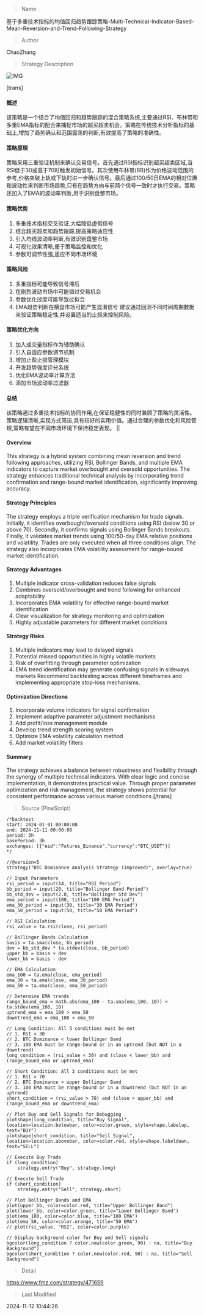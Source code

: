 
> Name

基于多重技术指标的均值回归趋势跟踪策略-Multi-Technical-Indicator-Based-Mean-Reversion-and-Trend-Following-Strategy

> Author

ChaoZhang

> Strategy Description

![IMG](https://www.fmz.com/upload/asset/107d535293aecd3170a.png)

[trans]
#### 概述
该策略是一个结合了均值回归和趋势跟踪的混合策略系统,主要通过RSI、布林带和多重EMA指标的配合来捕捉市场的超买超卖机会。策略在传统技术分析指标的基础上,增加了趋势确认和范围震荡的判断,有效提高了策略的准确性。

#### 策略原理
策略采用三重验证机制来确认交易信号。首先通过RSI指标识别超买超卖区域,当RSI低于30或高于70时触发初始信号。其次使用布林带(BB)作为价格波动范围的参考,价格突破上轨或下轨时进一步确认信号。最后通过100/50日EMA的相对位置和波动性来判断市场趋势,只有在趋势方向与前两个信号一致时才执行交易。策略还加入了EMA的波动率判断,用于识别盘整市场。

#### 策略优势
1. 多重技术指标交叉验证,大幅降低虚假信号
2. 结合超买超卖和趋势跟踪,提高策略适应性
3. 引入均线波动率判断,有效识别盘整市场
4. 可视化效果清晰,便于策略监控和优化
5. 参数可调节性强,适应不同市场环境

#### 策略风险
1. 多重指标可能导致信号滞后
2. 在剧烈波动市场中可能错过交易机会
3. 参数优化过度可能导致过拟合
4. EMA趋势判断在横盘市场可能产生混淆信号
建议通过回测不同时间周期数据来验证策略稳定性,并设置适当的止损来控制风险。

#### 策略优化方向
1. 加入成交量指标作为辅助确认
2. 引入自适应参数调节机制
3. 增加止盈止损管理模块
4. 开发趋势强度评分系统
5. 优化EMA波动率计算方法
6. 添加市场波动率过滤器

#### 总结
该策略通过多重技术指标的协同作用,在保证稳健性的同时兼顾了策略的灵活性。策略逻辑清晰,实现方式简洁,具有较好的实用价值。通过合理的参数优化和风险管理,策略有望在不同市场环境下保持稳定表现。 ||

#### Overview
This strategy is a hybrid system combining mean reversion and trend following approaches, utilizing RSI, Bollinger Bands, and multiple EMA indicators to capture market overbought and oversold opportunities. The strategy enhances traditional technical analysis by incorporating trend confirmation and range-bound market identification, significantly improving accuracy.

#### Strategy Principles
The strategy employs a triple verification mechanism for trade signals. Initially, it identifies overbought/oversold conditions using RSI (below 30 or above 70). Secondly, it confirms signals using Bollinger Bands breakouts. Finally, it validates market trends using 100/50-day EMA relative positions and volatility. Trades are only executed when all three conditions align. The strategy also incorporates EMA volatility assessment for range-bound market identification.

#### Strategy Advantages
1. Multiple indicator cross-validation reduces false signals
2. Combines oversold/overbought and trend following for enhanced adaptability
3. Incorporates EMA volatility for effective range-bound market identification
4. Clear visualization for strategy monitoring and optimization
5. Highly adjustable parameters for different market conditions

#### Strategy Risks
1. Multiple indicators may lead to delayed signals
2. Potential missed opportunities in highly volatile markets
3. Risk of overfitting through parameter optimization
4. EMA trend identification may generate confusing signals in sideways markets
Recommend backtesting across different timeframes and implementing appropriate stop-loss mechanisms.

#### Optimization Directions
1. Incorporate volume indicators for signal confirmation
2. Implement adaptive parameter adjustment mechanisms
3. Add profit/loss management module
4. Develop trend strength scoring system
5. Optimize EMA volatility calculation method
6. Add market volatility filters

#### Summary
The strategy achieves a balance between robustness and flexibility through the synergy of multiple technical indicators. With clear logic and concise implementation, it demonstrates practical value. Through proper parameter optimization and risk management, the strategy shows potential for consistent performance across various market conditions.[/trans]



> Source (PineScript)

``` pinescript
/*backtest
start: 2024-01-01 00:00:00
end: 2024-11-11 00:00:00
period: 3h
basePeriod: 3h
exchanges: [{"eid":"Futures_Binance","currency":"BTC_USDT"}]
*/

//@version=5
strategy("BTC Dominance Analysis Strategy (Improved)", overlay=true)

// Input Parameters
rsi_period = input(14, title="RSI Period")
bb_period = input(20, title="Bollinger Band Period")
bb_std_dev = input(2.0, title="Bollinger Std Dev")
ema_period = input(100, title="100 EMA Period")
ema_30_period = input(30, title="30 EMA Period")
ema_50_period = input(50, title="50 EMA Period")

// RSI Calculation
rsi_value = ta.rsi(close, rsi_period)

// Bollinger Bands Calculation
basis = ta.sma(close, bb_period)
dev = bb_std_dev * ta.stdev(close, bb_period)
upper_bb = basis + dev
lower_bb = basis - dev

// EMA Calculation
ema_100 = ta.ema(close, ema_period)
ema_30 = ta.ema(close, ema_30_period)
ema_50 = ta.ema(close, ema_50_period)

// Determine EMA trends
range_bound_ema = math.abs(ema_100 - ta.sma(ema_100, 10)) < ta.stdev(ema_100, 10)
uptrend_ema = ema_100 > ema_50
downtrend_ema = ema_100 < ema_50

// Long Condition: All 3 conditions must be met
// 1. RSI < 30
// 2. BTC Dominance < lower Bollinger Band
// 3. 100 EMA must be range-bound or in an uptrend (but NOT in a downtrend)
long_condition = (rsi_value < 30) and (close < lower_bb) and (range_bound_ema or uptrend_ema)

// Short Condition: All 3 conditions must be met
// 1. RSI > 70
// 2. BTC Dominance > upper Bollinger Band
// 3. 100 EMA must be range-bound or in a downtrend (but NOT in an uptrend)
short_condition = (rsi_value > 70) and (close > upper_bb) and (range_bound_ema or downtrend_ema)

// Plot Buy and Sell Signals for Debugging
plotshape(long_condition, title="Buy Signal", location=location.belowbar, color=color.green, style=shape.labelup, text="BUY")
plotshape(short_condition, title="Sell Signal", location=location.abovebar, color=color.red, style=shape.labeldown, text="SELL")

// Execute Buy Trade
if (long_condition)
    strategy.entry("Buy", strategy.long)

// Execute Sell Trade
if (short_condition)
    strategy.entry("Sell", strategy.short)

// Plot Bollinger Bands and EMA
plot(upper_bb, color=color.red, title="Upper Bollinger Band")
plot(lower_bb, color=color.green, title="Lower Bollinger Band")
plot(ema_100, color=color.blue, title="100 EMA")
plot(ema_50, color=color.orange, title="50 EMA")
// plot(rsi_value, "RSI", color=color.purple)

// Display background color for Buy and Sell signals
bgcolor(long_condition ? color.new(color.green, 90) : na, title="Buy Background")
bgcolor(short_condition ? color.new(color.red, 90) : na, title="Sell Background")

```

> Detail

https://www.fmz.com/strategy/471659

> Last Modified

2024-11-12 10:44:26
